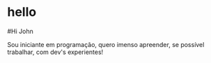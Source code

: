 # hello

#Hi John

Sou iniciante em programação, quero imenso apreender, se possível trabalhar, com dev's experientes!
